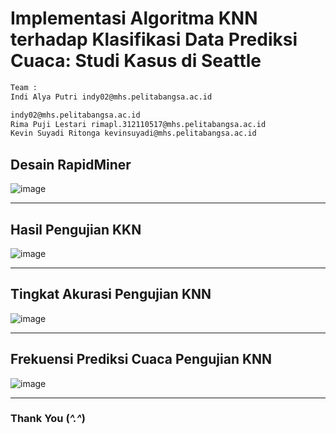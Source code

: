 # Implementasi Algoritma KNN terhadap Klasifikasi Data Prediksi Cuaca: Studi Kasus di Seattle

```bash
Team :
Indi Alya Putri indy02@mhs.pelitabangsa.ac.id

indy02@mhs.pelitabangsa.ac.id
Rima Puji Lestari rimapl.312110517@mhs.pelitabangsa.ac.id 
Kevin Suyadi Ritonga kevinsuyadi@mhs.pelitabangsa.ac.id
```

## Desain RapidMiner

![image](https://github.com/rimapuji/Prediksi-Cuaca-Menggunakan-Algoritma-K-NN/assets/118242692/86cb988c-60c7-45d4-a705-5389e17d4a1a)
<hr>

## Hasil Pengujian KKN
![image](https://github.com/rimapuji/Prediksi-Cuaca-Menggunakan-Algoritma-K-NN/assets/118242692/96394f42-13f3-4f69-bacc-32f87d469e86)
<hr>

## Tingkat Akurasi Pengujian KNN
![image](https://github.com/rimapuji/Prediksi-Cuaca-Menggunakan-Algoritma-K-NN/assets/118242692/6fa34fff-6aaa-4e66-81a2-6ec73591b7a8)
<hr>

## Frekuensi Prediksi Cuaca Pengujian KNN
![image](https://github.com/rimapuji/Prediksi-Cuaca-Menggunakan-Algoritma-K-NN/assets/118242692/63879300-0a21-4baa-8736-8123f3c6d0cf)
<hr>

### Thank You (_^.^_)
